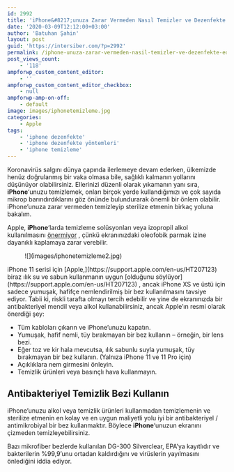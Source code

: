 ```yaml
---
id: 2992
title: 'iPhone&#8217;unuza Zarar Vermeden Nasıl Temizler ve Dezenfekte Edersiniz'
date: '2020-03-09T12:12:00+03:00'
author: 'Batuhan Şahin'
layout: post
guid: 'https://intersiber.com/?p=2992'
permalink: /iphone-unuza-zarar-vermeden-nasil-temizler-ve-dezenfekte-edersiniz/
post_views_count:
    - '118'
ampforwp_custom_content_editor:
    - ''
ampforwp_custom_content_editor_checkbox:
    - null
ampforwp-amp-on-off:
    - default
image: images/iphonetemizleme.jpg
categories:
    - Apple
tags:
    - 'iphone dezenfekte'
    - 'iphone dezenfekte yöntemleri'
    - 'iphone temizleme'
---
```


Koronavirüs salgını dünya çapında ilerlemeye devam ederken, ülkemizde henüz doğrulanmış bir vaka olmasa bile, sağlıklı kalmanın yollarını düşünüyor olabilirsiniz. Ellerinizi düzenli olarak yıkamanın yanı sıra, **iPhone**‘unuzu temizlemek, onları birçok yerde kullandığımızı ve çok sayıda mikrop barındırdıklarını göz önünde bulundurarak önemli bir önlem olabilir. iPhone’unuza zarar vermeden temizleyip sterilize etmenin birkaç yoluna bakalım.

Apple, **iPhone**‘larda temizleme solüsyonları veya izopropil alkol kullanılmasını [önermiyor](https://support.apple.com/en-us/HT207123) , çünkü ekranınızdaki oleofobik parmak izine dayanıklı kaplamaya zarar verebilir.

<figure class="wp-block-image size-large">![](images/iphonetemizleme2.jpg)</figure>iPhone 11 serisi için [Apple,](https://support.apple.com/en-us/HT207123) biraz ılık su ve sabun kullanmanın uygun [olduğunu söylüyor](https://support.apple.com/en-us/HT207123) , ancak iPhone XS ve üstü için sadece yumuşak, hafifçe nemlendirilmiş bir bez kullanılmasını tavsiye ediyor. Tabii ki, riskli tarafta olmayı tercih edebilir ve yine de ekranınızda bir antibakteriyel mendil veya alkol kullanabilirsiniz, ancak Apple’ın resmi olarak önerdiği şey:

- Tüm kabloları çıkarın ve iPhone’unuzu kapatın.
- Yumuşak, hafif nemli, tüy bırakmayan bir bez kullanın – örneğin, bir lens bezi.
- Eğer toz ve kir hala mevcutsa, ılık sabunlu suyla yumuşak, tüy bırakmayan bir bez kullanın. (Yalnıza iPhone 11 ve 11 Pro için)
- Açıklıklara nem girmesini önleyin.
- Temizlik ürünleri veya basınçlı hava kullanmayın.

## Antibakteriyel Temizlik Bezi Kullanın

iPhone’unuzu alkol veya temizlik ürünleri kullanmadan temizlemenin ve sterilize etmenin en kolay ve en uygun maliyetli yolu iyi bir antibakteriyel / antimikrobiyal bir bez kullanmaktır. Böylece **iPhone**‘unuzun ekranını çizmeden temizleyebilirsiniz.

Bazı mikrofiber bezlerde kullanılan DG-300 Silverclear, EPA’ya kayıtlıdır ve bakterilerin %99,9’unu ortadan kaldırdığını ve virüslerin yayılmasını önlediğini iddia ediyor.